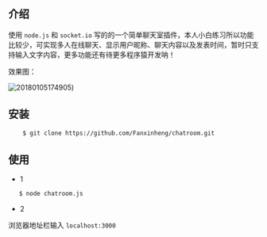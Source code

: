 
介绍
----
使用 `node.js` 和 `socket.io` 写的的一个简单聊天室插件，本人小白练习所以功能比较少，可实现多人在线聊天、显示用户昵称、聊天内容以及发表时间，暂时只支持输入文字内容，更多功能还有待更多程序猿开发呐！

效果图：

![20180105174905](http://ozsrs9z8f.bkt.clouddn.com/20180105174905.png))


安装
----
```sh
    $ git clone https://github.com/Fanxinheng/chatroom.git 
```

使用
----
- 1
```sh
   $ node chatroom.js
```
- 2

浏览器地址栏输入 `localhost:3000`
